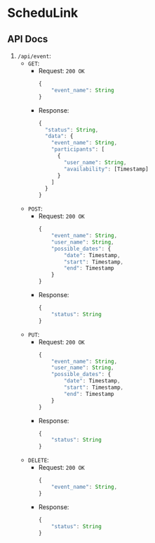 # ScheduLink

## API Docs

1. `/api/event`:
	- `GET`: 
		- Request: `200 OK`
			```javascript
			{
				"event_name": String
			}
			```
		- Response: 
			```javascript
			{
			  "status": String,
			  "data": {
			    "event_name": String,
			    "participants": [
			      {
			        "user_name": String,
			        "availability": [Timestamp]
			      }
			    ]
			  }
			}
			```
	- `POST`:
		- Request: `200 OK`
			```javascript
			{
				"event_name": String,
				"user_name": String,
				"possible_dates": {
					"date": Timestamp,
					"start": Timestamp, 
					"end": Timestamp
				}
			}
			```
		- Response:
			```javascript
			{
				"status": String
			}
			```
	- `PUT`:
		- Request: `200 OK`
			```javascript
			{
				"event_name": String,
				"user_name": String,
				"possible_dates": {
					"date": Timestamp,
					"start": Timestamp, 
					"end": Timestamp
				}
			}
			```
		- Response:
			```javascript
			{
				"status": String
			}
			```
	- `DELETE`:
		- Request: `200 OK`
			```javascript
			{
				"event_name": String,
			}
			```
		- Response:
			```javascript
			{
				"status": String
			}
			```